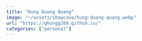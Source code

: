 ```yaml
---
title: "Hung Duong Quang"
image: "~/assets/showcase/hung-duong-quang.webp"
url: "https://qhungg289.github.io/"
categories: ["personal"]
---
```

